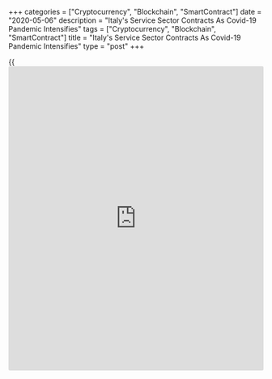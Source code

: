 +++
categories = ["Cryptocurrency", "Blockchain", "SmartContract"]
date = "2020-05-06"
description = "Italy's Service Sector Contracts As Covid-19 Pandemic Intensifies"
tags = ["Cryptocurrency", "Blockchain", "SmartContract"]
title = "Italy's Service Sector Contracts As Covid-19 Pandemic Intensifies"
type = "post"
+++

{{<iframe id="large-banner" src="https://www.bounty.group/#slide=25.0" width="100%" height="600" scrolling="no" style="border: 0px solid rgb(216, 221, 230); border-radius: 3px;">}}

Italy's service sector contracted the most on record in April as the
economic fallout from the [coronavirus][1], or covid-19, intensified,
data from IHS Markit showed on Wednesday.

The headline services Purchasing Managers' Index fell to an all-time low
of 10.8 in April from 17.4 in March. A score below 50 indicates
contraction.

Due to lockdown, [business][2] activity and new business both declined
at the sharpest rates in more than 22 years of data collection.

Workforce numbers continued to fall, with the rate of job shedding
accelerating to the most marked on record.

Further, the survey showed that expectations with regards to output
remained negative, although sentiment picked up slightly from March.

The composite output index, that combines manufacturing and services,
fell to a series low of 10.9, down from 20.2 in March. The latest drop
was the most marked in more than 22 years of data collection.

For comments and feedback [contact](https://www.playgroundfx.com/contact/): editorial@rtt[news](https://www.letsplayfx.com/blog/forex-news-website/).com

[Economic News][3]

 **What parts of the world are seeing the best (and worst) economic
performances lately? Click[here][4] to check out our [Econ Scorecard][4]
and find out! See up-to-the-moment [ranking](https://www.playgroundfx.com/blog/crypto-exchange-ranking/)s for the best and worst
performers in [GDP][4], [unemployment rate][5], [inflation][6] and much
more.**

   1. www.rtt[news](https://www.letsplayfx.com/blog/forex-news-website/).com/list/coronavirus.aspx
   2. www.rtt[news](https://www.letsplayfx.com/blog/forex-news-website/).com/Content/Business.aspx
   3. www.rtt[news](https://www.letsplayfx.com/blog/forex-news-website/).com/Content/EconomicNews.aspx
   4. www.rtt[news](https://www.letsplayfx.com/blog/forex-news-website/).com/economic-scorecard/world-rank/GDP/highest-performance.aspx
   5. www.rtt[news](https://www.letsplayfx.com/blog/forex-news-website/).com/economic-scorecard/world-rank/unemployment-rate/lowest-performance.aspx
   6. www.rtt[news](https://www.letsplayfx.com/blog/forex-news-website/).com/economic-scorecard/world-rank/CPI/highest-performance.aspx
